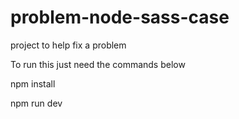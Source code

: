 # problem-node-sass-case
project to help fix a problem

To run this just need the commands below

npm install

npm run dev

